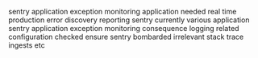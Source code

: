 sentry application exception monitoring application needed real time production error discovery reporting sentry currently various application sentry application exception monitoring consequence logging related configuration checked ensure sentry bombarded irrelevant stack trace ingests etc